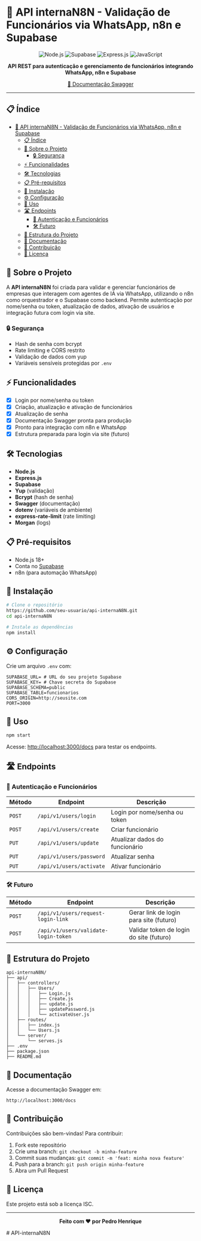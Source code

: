 # 🚀 API internaN8N - Validação de Funcionários via WhatsApp, n8n e Supabase

<div align="center">

![Node.js](https://img.shields.io/badge/Node.js-339933?style=for-the-badge&logo=nodedotjs&logoColor=white)
![Supabase](https://img.shields.io/badge/Supabase-3ECF8E?style=for-the-badge&logo=supabase&logoColor=white)
![Express.js](https://img.shields.io/badge/Express.js-000000?style=for-the-badge&logo=express&logoColor=white)
![JavaScript](https://img.shields.io/badge/JavaScript-F7DF1E?style=for-the-badge&logo=javascript&logoColor=black)

**API REST para autenticação e gerenciamento de funcionários integrando WhatsApp, n8n e Supabase**

[🔗 Documentação Swagger](http://localhost:3000/docs)

</div>

---

## 📋 Índice
- [🚀 API internaN8N - Validação de Funcionários via WhatsApp, n8n e Supabase](#-api-internan8n---validação-de-funcionários-via-whatsapp-n8n-e-supabase)
  - [📋 Índice](#-índice)
  - [🎯 Sobre o Projeto](#-sobre-o-projeto)
    - [🔒 Segurança](#-segurança)
  - [⚡ Funcionalidades](#-funcionalidades)
  - [🛠️ Tecnologias](#️-tecnologias)
  - [📋 Pré-requisitos](#-pré-requisitos)
  - [🚀 Instalação](#-instalação)
  - [⚙️ Configuração](#️-configuração)
  - [🎯 Uso](#-uso)
  - [🛣️ Endpoints](#️-endpoints)
    - [🔐 Autenticação e Funcionários](#-autenticação-e-funcionários)
    - [🛠️ Futuro](#️-futuro)
  - [📁 Estrutura do Projeto](#-estrutura-do-projeto)
  - [📖 Documentação](#-documentação)
  - [🤝 Contribuição](#-contribuição)
  - [📄 Licença](#-licença)

## 🎯 Sobre o Projeto

A **API internaN8N** foi criada para validar e gerenciar funcionários de empresas que interagem com agentes de IA via WhatsApp, utilizando o n8n como orquestrador e o Supabase como backend. Permite autenticação por nome/senha ou token, atualização de dados, ativação de usuários e integração futura com login via site.

### 🔒 Segurança
- Hash de senha com bcrypt
- Rate limiting e CORS restrito
- Validação de dados com yup
- Variáveis sensíveis protegidas por `.env`

## ⚡ Funcionalidades
- [x] Login por nome/senha ou token
- [x] Criação, atualização e ativação de funcionários
- [x] Atualização de senha
- [x] Documentação Swagger pronta para produção
- [x] Pronto para integração com n8n e WhatsApp
- [x] Estrutura preparada para login via site (futuro)

## 🛠️ Tecnologias
- **Node.js**
- **Express.js**
- **Supabase**
- **Yup** (validação)
- **Bcrypt** (hash de senha)
- **Swagger** (documentação)
- **dotenv** (variáveis de ambiente)
- **express-rate-limit** (rate limiting)
- **Morgan** (logs)

## 📋 Pré-requisitos
- Node.js 18+
- Conta no [Supabase](https://supabase.com/)
- n8n (para automação WhatsApp)

## 🚀 Instalação

```bash
# Clone o repositório
https://github.com/seu-usuario/api-internaN8N.git
cd api-internaN8N

# Instale as dependências
npm install
```

## ⚙️ Configuração

Crie um arquivo `.env` com:
```env
SUPABASE_URL= # URL do seu projeto Supabase
SUPABASE_KEY= # Chave secreta do Supabase
SUPABASE_SCHEMA=public
SUPABASE_TABLE=funcionarios
CORS_ORIGIN=http://seusite.com
PORT=3000
```

## 🎯 Uso

```bash
npm start
```
Acesse: [http://localhost:3000/docs](http://localhost:3000/docs) para testar os endpoints.

## 🛣️ Endpoints

### 🔐 Autenticação e Funcionários
| Método | Endpoint | Descrição |
|--------|----------|-----------|
| `POST` | `/api/v1/users/login` | Login por nome/senha ou token |
| `POST` | `/api/v1/users/create` | Criar funcionário |
| `PUT`  | `/api/v1/users/update` | Atualizar dados do funcionário |
| `PUT`  | `/api/v1/users/password` | Atualizar senha |
| `PUT`  | `/api/v1/users/activate` | Ativar funcionário |

### 🛠️ Futuro
| Método | Endpoint | Descrição |
|--------|----------|-----------|
| `POST` | `/api/v1/users/request-login-link` | Gerar link de login para site (futuro) |
| `POST` | `/api/v1/users/validate-login-token` | Validar token de login do site (futuro) |

## 📁 Estrutura do Projeto
```
api-internaN8N/
├── api/
│   ├── controllers/
│   │   ├── Users/
│   │   │   ├── Login.js
│   │   │   ├── Create.js
│   │   │   ├── update.js
│   │   │   ├── updatePassword.js
│   │   │   └── activateUser.js
│   ├── routes/
│   │   ├── index.js
│   │   └── Users.js
│   └── server/
│       └── serves.js
├── .env
├── package.json
├── README.md
```

## 📖 Documentação

Acesse a documentação Swagger em:
```
http://localhost:3000/docs
```

## 🤝 Contribuição

Contribuições são bem-vindas! Para contribuir:
1. Fork este repositório
2. Crie uma branch: `git checkout -b minha-feature`
3. Commit suas mudanças: `git commit -m 'feat: minha nova feature'`
4. Push para a branch: `git push origin minha-feature`
5. Abra um Pull Request

## 📄 Licença

Este projeto está sob a licença ISC.

---

<div align="center">

**Feito com ❤️ por Pedro Henrique**

</div>
#   A P I - i n t e r n a N 8 N  
 